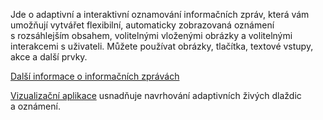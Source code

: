 ﻿Jde o adaptivní a interaktivní oznamování informačních zpráv, která vám umožňují vytvářet flexibilní, automaticky zobrazovaná oznámení s rozsáhlejším obsahem, volitelnými vloženými obrázky a volitelnými interakcemi s uživateli. Můžete používat obrázky, tlačítka, textové vstupy, akce a další prvky.

[Další informace o informačních zprávách](https://docs.microsoft.com/windows/uwp/controls-and-patterns/tiles-and-notifications-adaptive-interactive-toasts)

[Vizualizační aplikace](https://docs.microsoft.com/windows/uwp/controls-and-patterns/tiles-and-notifications-notifications-visualizer) usnadňuje navrhování adaptivních živých dlaždic a oznámení.

